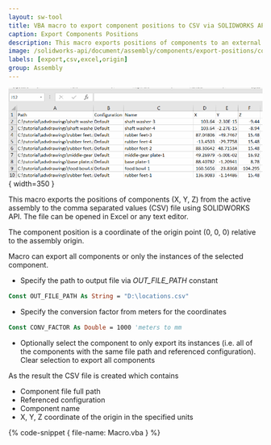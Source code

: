 ```yaml
---
layout: sw-tool
title: VBA macro to export component positions to CSV via SOLIDWORKS API
caption: Export Components Positions
description: This macro exports positions of components to an external CSV text file using SOLIDWORKS API
image: /solidworks-api/document/assembly/components/export-positions/components-positions-table.png
labels: [export,csv,excel,origin]
group: Assembly
---
```

![Exported positions of components in Excel](components-positions-table.png){ width=350 }

This macro exports the positions of components (X, Y, Z) from the active assembly to the comma separated values (CSV) file using SOLIDWORKS API. The file can be opened in Excel or any text editor.

The component position is a coordinate of the origin point (0, 0, 0) relative to the assembly origin.

Macro can export all components or only the instances of the selected component.

* Specify the path to output file via *OUT_FILE_PATH* constant

~~~ vb
Const OUT_FILE_PATH As String = "D:\locations.csv"
~~~

* Specify the conversion factor from meters for the coordinates

~~~ vb
Const CONV_FACTOR As Double = 1000 'meters to mm
~~~
* Optionally select the component to only export its instances (i.e. all of the components with the same file path and referenced configuration). Clear selection to export all components

As the result the CSV file is created which contains

* Component file full path
* Referenced configuration
* Component name
* X, Y, Z coordinate of the origin in the specified units

{% code-snippet { file-name: Macro.vba } %}
